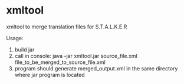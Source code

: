 # xmltool
xmltool to merge translation files for S.T.A.L.K.E.R

Usage:
1. build jar
2. call in console: java -jar xmltool.jar source_file.xml file_to_be_merged_to_source_file.xml
3. program should generate merged_output.xml in the same directory where jar program is located
